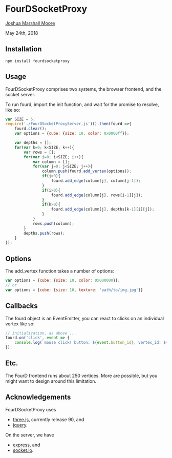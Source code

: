 # FourDSocketProxy

[Joshua Marshall Moore](mailto:moore.joshua@pm.me)

May 24th, 2018

## Installation

    npm install fourdsocketproxy

## Usage

FourDSocketProxy comprises two systems, the browser frontend, and the socket server. 

To run fourd, import the init function, and wait for the promise to resolve, like so:

```js
var SIZE = 5;
require('./FourDSocketProxyServer.js')().then(fourd =>{
    fourd.clear();
    var options = {cube: {size: 10, color: 0x0000ff}};

    var depths = [];
    for(var k=0; k<SIZE; k++){
        var rows = [];
        for(var i=0; i<SIZE; i++){
            var column = [];
            for(var j=0; j<SIZE; j++){
                column.push(fourd.add_vertex(options));
                if(j>0){
                    fourd.add_edge(column[j], column[j-1]);
                }
                if(i>0){
                    fourd.add_edge(column[j], rows[i-1][j]);
                }
                if(k>0){
                    fourd.add_edge(column[j], depths[k-1][i][j]);
                }
            }
            rows.push(column);
        }
        depths.push(rows);
    }
});
```

## Options
The add_vertex function takes a number of options:

```js
var options = {cube: {size: 10, color: 0x000000}};
// or
var options = {cube: {size: 10, texture: 'path/to/img.jpg'}}
```

## Callbacks
The fourd object is an EventEmitter, you can react to clicks on an individual vertex like so: 

```js
// initialization, as above ...
fourd.on('click', event => {
    console.log(`mouse click! button: ${event.button_id}, vertex_id: ${event.vertex_id}.`);
});
```

## Etc.
The FourD frontend runs about 250 vertices. More are possible, but you might want to design around this limitation. 

## Acknowledgements

FourDSocketProxy uses 

* [three.js](https://threejs.org/), currently release 90, and
* [jquery](https://jquery.org/).

On the server, we have 

* [express](expressjs.com), and
* [socket.io](socket.io).
